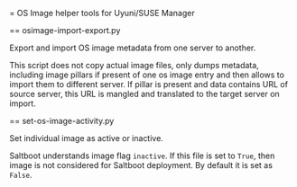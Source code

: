 = OS Image helper tools for Uyuni/SUSE Manager

== osimage-import-export.py

Export and import OS image metadata from one server to another.

This script does not copy actual image files, only dumps metadata, including image pillars if present of one os image entry and then allows to import them to different server.
If pillar is present and data contains URL of source server, this URL is mangled and translated to the target server on import.

== set-os-image-activity.py

Set individual image as active or inactive.

Saltboot understands image flag `inactive`. If this file is set to `True`, then image is not considered for Saltboot deployment. By default it is set as `False`.
